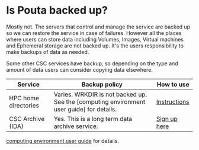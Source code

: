 # Is Pouta backed up?

Mostly not. The servers that control and manage the service are backed up so we can restore the service in case of failures. However all the places where users can store data including  Volumes, Images, Virtual machines and Ephemeral storage are not backed up. It's the users responsibility to make backups of data as needed.

Some other CSC services have backup, so depending on the type and amount of data users can consider copying data elsewhere.

| Service              | Backup policy                                                                             | How to use                                           |
|----------------------|-------------------------------------------------------------------------------------------|------------------------------------------------------|
| HPC home directories | Varies. WRKDIR is not backed up. See the [computing environment user guide] for details. | [Instructions](how-to-access-home-wrkdir-projdir-from-epouta.md) |
| CSC Archive (IDA)    | Yes. This is a long term data archive service.                                           | [Sign up here](http://openscience.fi/ida)   |

[computing environment user guide](https://research.csc.fi/csc-guide) for details.


